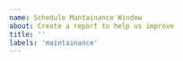 ```yaml
---
name: Schedule Mantainance Window
about: Create a report to help us improve
title: ''
labels: 'maintainance'
---
```


<!--
start: 2021-08-24T13:00:00.220Z
end: 2021-08-24T14:00:00.220Z
expectedDown: huginn,octal
-->
